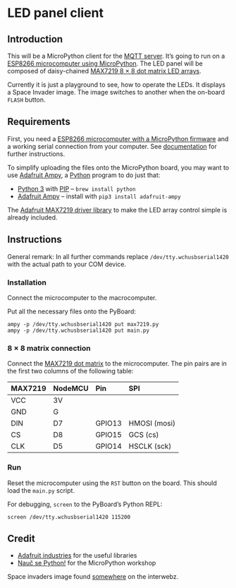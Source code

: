 # LED panel client

## Introduction ##

This will be a MicroPython client for the
[MQTT server][ledpanel-server]. It’s going to run on
a [ESP8266 microcomputer using MicroPython][esp8266]. The LED panel will be
composed of daisy-chained [MAX7219 8 × 8 dot matrix LED arrays][max7219].

Currently it is just a playground to see, how to operate the LEDs. It displays a
Space Invader image. The image switches to another when the on-board `FLASH`
button.

## Requirements ##

First, you need a [ESP8266 microcomputer with a MicroPython firmware][esp8266]
and a working serial connection from your computer. See [documentation][esp8266]
for further instructions.

To simplify uploading the files onto the MicroPython board, you may want to use
[Adafruit Ampy][adafruit-ampy], a [Python][python] program to do just that:

* [Python 3][python] with [PIP][pip] – `brew install python`
* [Adafruit Ampy][adafruit-ampy] – install with `pip3 install adafruit-ampy`

The [Adafruit MAX7219 driver library][adafruit-max7219] to make the LED array
control simple is already included.

## Instructions ##

General remark: In all further commands replace `/dev/tty.wchusbserial1420` with
the actual path to your COM device.

### Installation ###

Connect the microcomputer to the macrocomputer.

Put all the necessary files onto the PyBoard:

```
ampy -p /dev/tty.wchusbserial1420 put max7219.py
ampy -p /dev/tty.wchusbserial1420 put main.py
```

### 8 × 8 matrix connection ###

Connect the [MAX7219 dot matrix][max7219] to the microcomputer. The pin pairs
are in the first two columns of the following table:

| MAX7219 | NodeMCU | Pin    | SPI          |
|:--------|:--------|:-------|:-------------|
| VCC     | 3V      |        |              |
| GND     | G       |        |              |
| DIN     | D7      | GPIO13 | HMOSI (mosi) |
| CS      | D8      | GPIO15 | GCS   (cs)   |
| CLK     | D5      | GPIO14 | HSCLK (sck)  |

### Run ###

Reset the microcomputer using the `RST` button on the board. This should load
the `main.py` script.

For debugging, `screen` to the PyBoard’s Python REPL:

```
screen /dev/tty.wchusbserial1420 115200
```

## Credit ##

* [Adafruit industries][adafruit] for the useful libraries
* [Nauč se Python!][naučse] for the MicroPython workshop

Space invaders image found
[somewhere](https://tineye.com/search/a1bb7cf24f90f375d0cb62080ace6b3ad2bed7a7/)
on the interwebz. 


[adafruit]: https://www.adafruit.com/
[adafruit-ampy]: https://github.com/adafruit/ampy
[adafruit-max7219]: https://github.com/adafruit/micropython-adafruit-max7219
[esp8266]: https://docs.micropython.org/en/latest/esp8266/index.html
[ledpanel-server]: https://github.com/Glutexo/ledpanel-server
[max7219]: https://datasheets.maximintegrated.com/en/ds/MAX7219-MAX7221.pdf
[naučse]: https://naucse.python.cz/
[pip]: https://pypi.org/project/pip/
[python]: https://www.python.org/
